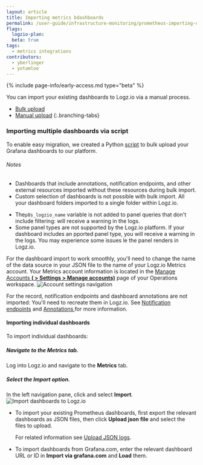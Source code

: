 ```yaml
---
layout: article
title: Importing metrics bdashboards   
permalink: /user-guide/infrastructure-monitoring/prometheus-importing-dashbds.html
flags:
  logzio-plan:  
  beta: true
tags:
  - metrics integrations
contributors:
  - yberlinger
  - yotamloe
---
```


{% include page-info/early-access.md type="beta" %}

You can import your existing dashboards to Logz.io via <!--a bulk process (using a Python script) or via --> a manual process.

<!-- tabContainer:start -->
<div class="branching-container">

* [Bulk upload](#bulk)
* [Manual upload](#manual)
{:.branching-tabs}

<!--tab start bulk-->
<div id="bulk">
  
### Importing multiple dashboards via script 
 
To enable easy migration, we created a Python [script](https://github.com/logzio/grafana-dashboard-migration-tool) to bulk upload your Grafana dashboards to our platform.


###### Notes
<!-- - Bulk import is supported for Grafana version 6 and above. -->
- Dashboards that include annotations, notification endpoints, and other  external resources imported without these resources during bulk  import. 
- Custom selection of dashboards is not possible with bulk import. All  your dashboard folders imported to a single folder within Logz.io.
<!-- - Grafana dashboards with schema version 14 or lower that include "row"  objects are not aded: You will receive a warning in the logs. We  recommend that you update your dashboard ma to the latest version. -->
- The`p8s_logzio_name` variable is not added to panel queries that don't  include filtering: will receive a warning in the logs.
- Some panel types are not supported by the Logz.io platform. If your  dashboard includes an pported panel type, you will receive a warning  in the logs. You may experience some issues le the panel renders in  Logz.io.   


<!-- ####  Bulk dashboard import procedure

<div class="tasklist">

From your Terminal, perform the following steps: 

##### Clone the repository.

Use the following command to clone the repo:

``` 
git clone https://github.com/logzio/grafana-dashboard-migration-tool.git
```

##### Switch directory.

Use the following command to switch to the repo directory:

```
cd grafana-dashboard-migration-tool
```

##### Run the script and configure environment variables.

Run the following script and configure your environment variables:

```
python main.py # If python 3 is your default version
```
```
python3 main.py # If python 2 is your default version
```

###### Bulk dashboard migration configuration parameters

| Environment variable | Description |
|---|---|
| GRAFANA_HOST | Your Grafana host without protocol specification (for example, localhost:3000) |
| GRAFANA_TOKEN | Your Grafana editor/admin API key: Find or create one under **Configuration > API keys** |
| LOGZIO_API_TOKEN | Your Logz.io account API token: You can find the API token under **Settings > Tools > Manage tokens > API tokens.** |
| REGION_CODE | Your Logz.io region code: You can look up your region code [here]( https://docs.logz.io/user-guide/accounts/account-region.html#regions-and-urls) <br> For example, if your region is US, then your region code is `us`|

</div>

</div>
<!--tab end bulk -->

<!-- tab:start -->
<div id="manual">
  
For the dashboard import to work smoothly, you'll need to change the name of the data source in your JSON file to the name of your Logz.io Metrics account. 
Your Metrics account information is located in the <a href ="https://app.logz.io/#/dashboard/settings/manage-accounts" target="_blank">Manage Accounts **(<i class="li li-gear"></i> > Settings > Manage accounts)**</a> page of your Operations workspace. ![Account settings navigation](https://dytvr9ot2sszz.cloudfront.net/logz-docs/grafana/p8s-account-token00.png)

For the record, notification endpoints and dashboard annotations are not imported: You'll need to recreate them in Logz.io.  See [Notification endpoints](/user-guide/integrations/endpoints.html) and [Annotations ](/user-guide/infrastructure-monitoring/annotations/)for more information. 

#### Importing individual dashboards

<div class="tasklist">


To import individual dashboards: 


##### Navigate to the Metrics tab.

Log into Logz.io and navigate to the **Metrics** tab.

##### Select the Import option.
In the left navigation pane, click <i class="fas fa-plus"></i> and select **Import**.
![Import dashboards to Logz.io](https://dytvr9ot2sszz.cloudfront.net/logz-docs/grafana/p8simport-dashboards.png)

  - To import your existing Prometheus dashboards, first export the relevant dashboards as JSON files, then click **Upload json file** and select the files to upload. 
    
    For related information see [Upload JSON logs]({{site.baseurl}}/shipping/log-sources/json-uploads). 
  - To import dashboards from Grafana.com, enter the relevant dashboard URL or ID in **Import via grafana.com** and **Load** them. 
</div>

</div>
<!-- tab:end -->


</div>
